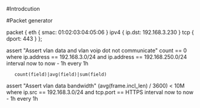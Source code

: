 #Introdcution

#Packet generator

packet {
    eth {
        smac: 01:02:03:04:05:06
    }
    ipv4 {
        ip.dst: 192.168.3.230
    }
    tcp {
        dport: 443
    }
};


assert "Assert vlan data and vlan voip dot not communicate"
       count == 0 
       where ip.address == 192.168.3.0/24 and
             ip.address == 192.168.250.0/24 
       interval now to now - 1h
       every 1h

       count(field)|avg(field)|sum(field)

assert "Assert vlan data bandwidth"
       (avg(frame.incl_len) / 3600) < 10M
       where ip.src == 192.168.3.0/24 and tcp.port == HTTPS
       interval now to now - 1h
       every 1h
